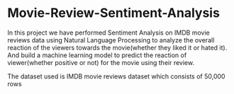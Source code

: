 # Movie-Review-Sentiment-Analysis
In this project we have performed Sentiment Analysis on IMDB movie reviews data using Natural Language Processing to analyze the overall reaction of the viewers towards the movie(whether they liked it or hated it). And build a machine learning model to predict the reaction of viewer(whether positive or not) for the movie using their review.

The dataset used is IMDB movie reviews dataset which consists of 50,000 rows
